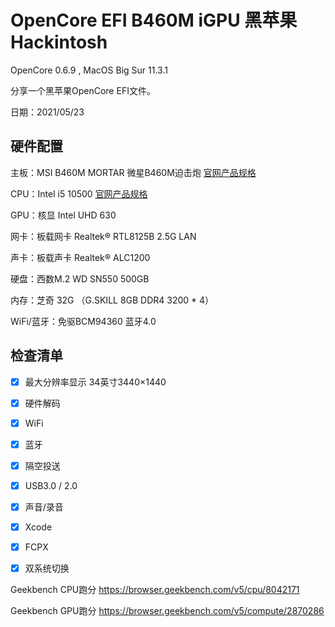 # OpenCore EFI B460M iGPU 黑苹果 Hackintosh

OpenCore 0.6.9 , MacOS Big Sur 11.3.1

分享一个黑苹果OpenCore EFI文件。

日期：2021/05/23



## 硬件配置

主板：MSI B460M MORTAR 微星B460M迫击炮 [官网产品规格](https://cn.msi.com/Motherboard/MAG-B460M-MORTAR/Specification)

CPU：Intel i5 10500 [官网产品规格](https://ark.intel.com/content/www/us/en/ark/products/199277/intel-core-i5-10500-processor-12m-cache-up-to-4-50-ghz.html)

GPU：核显 Intel UHD 630 

网卡：板载网卡 Realtek® RTL8125B 2.5G LAN

声卡：板载声卡 Realtek® ALC1200

硬盘：西数M.2 WD SN550 500GB  

内存：芝奇 32G （G.SKILL 8GB DDR4 3200 * 4）

WiFi/蓝牙：免驱BCM94360 蓝牙4.0



## 检查清单

- [x] 最大分辨率显示 34英寸3440×1440
- [x] 硬件解码
- [x] WiFi
- [x] 蓝牙
- [x] 隔空投送
- [x] USB3.0 / 2.0
- [x] 声音/录音
- [x] Xcode
- [x] FCPX
- [x] 双系统切换



Geekbench CPU跑分 https://browser.geekbench.com/v5/cpu/8042171

Geekbench GPU跑分 https://browser.geekbench.com/v5/compute/2870286
